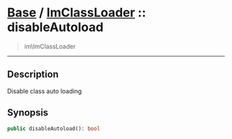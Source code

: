 # [Base](base.md) / [ImClassLoader](base-ImClassLoader.md) :: disableAutoload
 > im\ImClassLoader
____

## Description
Disable class auto loading

## Synopsis
```php
public disableAutoload(): bool
```
